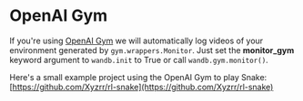 # OpenAI Gym

If you're using [OpenAI Gym](https://gym.openai.com/) we will automatically log videos of your environment generated by `gym.wrappers.Monitor`. Just set the **monitor\_gym** keyword argument to `wandb.init` to True or call `wandb.gym.monitor()`.

Here's a small example project using the OpenAI Gym to play Snake: [https://github.com/Xyzrr/rl-snake](https://github.com/Xyzrr/rl-snake)

